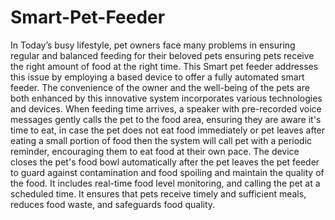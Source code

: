 # Smart-Pet-Feeder

In Today’s busy lifestyle, pet owners face many 
problems in ensuring regular and balanced feeding for their 
beloved pets ensuring pets receive the right amount of food at 
the right time. This Smart pet feeder addresses this issue by 
employing a based device to offer a fully automated smart 
feeder. The convenience of the owner and the well-being of the 
pets are both enhanced by this innovative system incorporates 
various technologies and devices. When feeding time arrives, a 
speaker with pre-recorded voice messages gently calls the pet 
to the food area, ensuring they are aware it's time to eat, in 
case the pet does not eat food immediately or pet leaves after 
eating a small portion of food then the system will call pet with 
a periodic reminder, encouraging them to eat food at their own 
pace. The device closes the pet's food bowl automatically after 
the pet leaves the pet feeder to guard against contamination 
and food spoiling and maintain the quality of the food. It 
includes real-time food level monitoring, and calling the pet at 
a scheduled time. It ensures that pets receive timely and 
sufficient meals, reduces food waste, and safeguards food 
quality.
